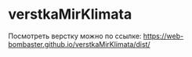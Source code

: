 # verstkaMirKlimata

Посмотреть верстку можно по ссылке: https://web-bombaster.github.io/verstkaMirKlimata/dist/